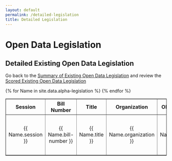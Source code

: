 ```yaml
---
layout: default
permalink: /detailed-legislation
title: Detailed Legislation
---
```


# Open Data Legislation
## Detailed Existing Open Data Legislation
Go back to the <a target="_blank" href="/legislation">Summary of Existing Open Data Legislation</a> and review the <a target="_blank" href="/scored-legislation">Scored Existing Open Data Legislation</a>
<table cellpadding="10" border="1">
	<tr>
		<th>Session</th>
		<th>Bill Number</th>
		<th>Title</th>
		<th>Organization</th>
		<th>ODI Review</th>
		<th>Bill Text</th>
		<th>Source</th>
		<th>Sponsors</th>
		<th>Past Legislation</th>
		<th>Related Legislation</th>
		<th>Introduced</th>
		<th>Last Activity</th>
		<th>Comments</th>
	</tr>
{% for Name in site.data.alpha-legislation %}
  <tr>
  	<td width="07%" align="center">{{ Name.session }}</td>
  	<td width="07%" align="center">{{ Name.bill-number }}</td>
  	<td width="07%" align="center">{{ Name.title }}</td>
  	<td width="07%" align="center">{{ Name.organization }}</td>
  	<td width="14%" align="center">{{ Name.review }}</td>
  	<td width="07%" align="center"><a target="_blank" href="{{ Name.bill-text }}">{{ Name.organization }}-{{ Name.session }}-{{ Name.bill-number }}</a></td>
  	<td width="07%" align="center"><a target="_blank" href="{ Name.source }}">{{ Name.organization }}-{{ Name.session }}-{{ Name.bill-number }}</a></td>
  	<td width="10%" align="center">{{ Name.sponsors }}</td>
  	<td width="10%" align="center">{{ Name.past-legislation }}</td>
  	<td width="10%" align="center">{{ Name.related-legislation }}</td>
  	<td width="07%" align="center">{{ Name.introduced }}</td>
  	<td width="07%" align="center">{{ Name.last-activity }}</td>
  	<td width="14%" align="center">{{ Name.comments }}</td>
  </tr>
{% endfor %}

